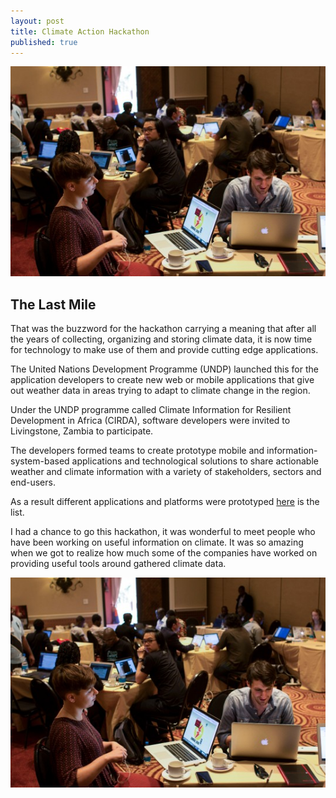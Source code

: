 ```yaml
---
layout: post
title: Climate Action Hackathon
published: true
---
```




![](https://raw.githubusercontent.com/samweli/jekyll-now/master/images/undp-hackathon.jpeg)

## The Last Mile
That was the buzzword for the hackathon carrying a meaning that after all the years of collecting, organizing and storing climate data, it is now time for technology to make use of them and provide cutting edge applications.

The United Nations Development Programme (UNDP) launched this for the application developers to create new web or mobile applications that give out weather data in areas trying to adapt to climate change in the region.

Under the UNDP programme called Climate Information for Resilient Development in Africa (CIRDA), software developers were invited to Livingstone, Zambia to participate.

The developers formed teams to create prototype mobile and information-system-based applications and technological solutions to share actionable weather and climate information with a variety of stakeholders, sectors and end-users.

As a result different applications and platforms were prototyped [here](https://climateaction.io/) is the list.

I had a chance to go this hackathon, it was wonderful to meet people who have been working on useful information on climate. It was so amazing when we got to realize how much some of the companies have worked on providing useful tools around gathered climate data.

![ClimateFrame group working on the prototype](https://raw.githubusercontent.com/samweli/jekyll-now/master/images/undp-hackathon.jpeg)

